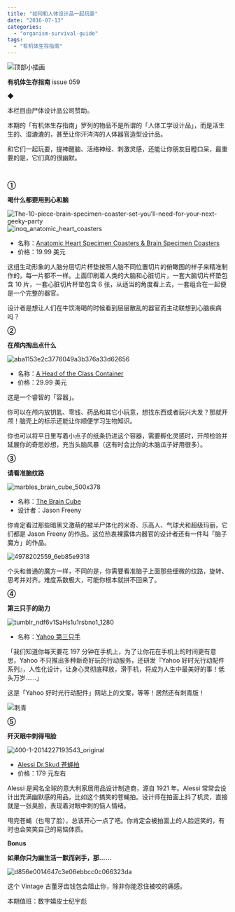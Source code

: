 ```yaml
---
title: "如何和人体设计品一起玩耍"
date: "2016-07-13"
categories: 
  - "organism-survival-guide"
tags: 
  - "有机体生存指南"
---
```


![顶部小插画](/images/46515.jpg)

**有机体生存指南** issue 059

◆

本栏目由尸体设计品公司赞助。

本期的「有机体生存指南」罗列的物品不是所谓的「人体工学设计品」，而是活生生的、湿漉漉的，甚至让你汗涔涔的人体器官造型设计品。

和它们一起玩耍，提神醒脑、活络神经、刺激灵感，还能让你朋友目瞪口呆，最重要的是，它们真的很幽默。

 

**①**

**喝什么都要用到心和脑**

![The-10-piece-brain-specimen-coaster-set-you’ll-need-for-your-next-geeky-party](/images/29157.jpg)![inoq_anatomic_heart_coasters](/images/79904.jpg)

- 名称：[Anatomic Heart Specimen Coasters & Brain Specimen Coasters](https://www.thinkgeek.com/product/inoq/)
- 价格：19.99 美元

这组生动形象的人脑分层切片杯垫按照人脑不同位置切片的俯瞰图的样子来精准制作的，每一片都不一样。上面印刷着人类的大脑和心脏切片，一套大脑切片杯垫包含 10 片，一套心脏切片杯垫包含 6 张，从适当的角度看上去，一套组合在一起便是一个完整的器官。

设计者是想让人们在牛饮海喝的时候看到层层散乱的器官而主动联想到心脑疾病吗？

****②****

**在颅内掏出点什么**

![aba1153e2c3776049a3b376a33d62656](/images/11440.jpg)

- 名称：[A Head of the Class Container](https://www.modcloth.com/shop/store-organize/a-head-of-the-class-container)
- 价格：29.99 美元

这是一个睿智的「容器」。

你可以在颅内放钥匙、零钱、药品和其它小玩意，想找东西或者玩兴大发？那就开颅！脑壳上的标示还能让你顺便学习生物知识。

你也可以将平日里写着小点子的纸条扔进这个容器，需要孵化灵感时，开颅检验并延展你的奇思妙想，充当头脑风暴（这有时会比你的木脑瓜子好用很多）。

******③******

**请看准脑纹路**

![marbles_brain_cube_500x378](/images/91617.jpg)

- 名称：[The Brain Cube](https://laughingsquid.com/the-brain-cube-by-jason-freeny/)
- 设计者：Jason Freeny

你肯定看过那些暗黑又激萌的被半尸体化的米奇、乐高人、气球犬和超级玛丽，它们都是 Jason Freeny 的作品。这位热衷裸露体内器官的设计者还有一件叫「脑子魔方」的作品。

![4978202559_6eb85e9318](/images/60099.jpg)

个头和普通的魔方一样，不同的是，你需要看准脑子上面那些细微的纹路，旋转、思考并对齐。难度系数极大，可能你根本就拼不回来了。

**④**

**第三只手的助力**

![tumblr_ndf6v1SaHs1u1rsbno1_1280](/images/66980.jpg)

- 名称：[Yahoo 第三只手](https://yahoogoodtime.tumblr.com/post/99975956384/左手在剃牙縫右手要滑手機左手在拿咖啡右手要滑手機左手在咕嘰咕嘰右手要滑手機左右手都這麼沒空)

「我们知道你每天要花 197 分钟在手机上，为了让你花在手机上的时间更有意思，Yahoo 不只推出多种新奇好玩的行动服务，还研发『Yahoo 好时光行动配件系列』，人性化设计，让身心灵彻底释放，滑手机，将成为人生中最美好的事！低头万岁......」

这是「Yahoo 好时光行动配件」网站上的文案，等等！居然还有刺青版！

![刺青](/images/36496.jpg)

**⑤**

**歼灭眼中刺得甩脸**

![400-1-2014227193543_original](/images/36189.jpg)

- [Alessi Dr.Skud 苍蝇拍](https://item.taobao.com/item.htm?id=39196712892&clk1=9563a3bbd41f433e11d3d21d5907f7db&upsid=9563a3bbd41f433e11d3d21d5907f7db&clk1=9563a3bbd41f433e11d3d21d5907f7db&upsid=9563a3bbd41f433e11d3d21d5907f7db)
- 价格：179 元左右

Alessi 是闻名全球的意大利家居用品设计制造商，源自 1921 年。Alessi 常常会设计出充满幽默感的用品，比如这个搞笑的苍蝇拍。设计师在拍面上抖了机灵，直接就是一张臭脸，表现着对眼中刺的恼人情绪。

甩完苍蝇（也甩了脸），总该开心一点了吧。你肯定会被拍面上的人脸逗笑的，有时也会笑笑自己的易恼体质。

**Bonus**

**如果你只为幽生活一默而剁手，那......** 

![d856e0014647c3e06ebbcc0c066323da](/images/98590.jpg)

这个 Vintage 古董牙齿钱包会阻止你，除非你能忍住被咬的痛感。

本期值班：数字嬉皮士纪宇彪

